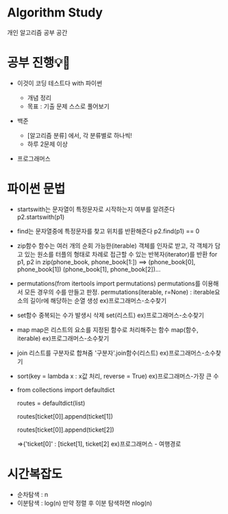 # Algorithm Study
개인 알고리즘 공부 공간


# 공부 진행💡🌱

* 이것이 코딩 테스트다 with 파이썬
	- 개념 정리
	- 목표 : 기출 문제 스스로 풀어보기

* 백준 
	- [알고리즘 분류] 에서, 각 분류별로 하나씩!
	- 하루 2문제 이상

* 프로그래머스

# 파이썬 문법
  *  startswith는 문자열이 특정문자로 시작하는지 여부를 알려준다
     p2.startswith(p1)
  
  *  find는 문자열중에 특정문자를 찾고 위치를 반환해준다
     p2.find(p1) == 0
  
  *  zip함수
  함수는 여러 개의 순회 가능한(iterable) 객체를 인자로 받고, 각 객체가 담고 있는 원소를 터플의 형태로 차례로 접근할 수 있는 반복자(iterator)를 반환
    for p1, p2 in zip(phone_book, phone_book[1:])
    ==> (phone_book[0], phone_book[1]) (phone_book[1], phone_book[2])...
  
  
  * permutations(from itertools import permutations)
    permutations를 이용해서 모든 경우의 수를 만들고 판정.
    permutations(iterable, r=None) : iterable요소의 길이r에 해당하는 순열 생성
    ex)프로그래머스-소수찾기
    
  * set함수
    중복되는 수가 발생시 삭제
    set(리스트)
    ex)프로그래머스-소수찾기
   
  * map
    map은 리스트의 요소를 지정된 함수로 처리해주는 함수
    map(함수, iterable)
    ex)프로그래머스-소수찾기
    
   * join 
     리스트를 구분자로 합쳐줌
     '구분자'.join함수(리스트)
     ex)프로그래머스-소수찾기
     
   * sort(key = lambda x : x값 처리, reverse = True)
     ex)프로그래머스-가장 큰 수
     
   * from collections import defaultdict
   
     routes = defaultdict(list)
     
     routes[ticket[0]].append(ticket[1])
     
     routes[ticket[0]].append(ticket[2])
     
     =>{'ticket[0]' : [ticket[1], ticket[2]
     ex)프로그래머스 - 여행경로
    
   

# 시간복잡도
   * 순차탐색 : n 
   * 이분탐색 : log(n) 만약 정렬 후 이분 탐색하면 nlog(n)
   	
   
